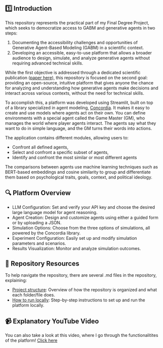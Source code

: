 ## 1️⃣ Introduction
This repository represents the practical part of my Final Degree Project, which seeks to democratize access to GABM and generative agents in two steps:
1. Documenting the accessibility challenges and opportunities of Generative Agent-Based Modeling (GABM) in a scientific context.
2. Developing an accessible, easy-to-use platform that allows a broader audience to design, simulate, and analyze generative agents without requiring advanced technical skills.

While the first objective is addressed through a dedicated scientific publication ([paper here](https://arxiv.org/abs/2411.07038)), this repository is focused on the second goal: providing an open-source, intuitive platform that gives anyone the chance for analyzing and understanding how generative agents make decisions and interact across various contexts, without the need for technical skills.

To accomplish this, a platform was developed using Streamlit, built on top of a library specialized in agent modeling, [Concordia](https://github.com/google-deepmind/concordia). It makes it easy to create and use models where agents act on their own. You can define environments with a special agent called the Game Master (GM), who manages the world where player agents interact. The agents say what they want to do in simple language, and the GM turns their words into actions.

The application contains different modules, allowing users to:
- Confront all defined agents, 
- Select and confront a specific subset of agents, 
- Identify and confront the most similar or most different agents

The comparisons between agents use machine learning techniques such as BERT-based embeddings and cosine similarity to group and differentiate them based on psychological traits, goals, context, and political ideology.

## 🔍 Platform Overview
- LLM Configuration: Set and verify your API key and choose the desired large language model for agent reasoning.
- Agent Creation: Design and customize agents using either a guided form or by uploading a JSON.
- Simulation Options: Choose from the three options of simulations, all powered by the Concordia library.
- Experiment Configuration: Easily set up and modify simulation parameters and scenarios.
- Results Visualization: Monitor and analyze simulation outcomes.

## 📂 Repository Resources
To help navigate the repository, there are several .md files in the repository, explaining:
- [Project structure](https://github.com/alexgaarciia/Generative_Agent_Based_Modeling/blob/main/docs/REPOSITORY_STRUCTURE.md): Overview of how the repository is organized and what each folder/file does. 
- [How to run locally](https://github.com/alexgaarciia/Generative_Agent_Based_Modeling/blob/main/docs/RUN_LOCALLY.md): Step-by-step instructions to set up and run the platform locally.

## 📹 Explanatory YouTube Video
You can also take a look at this video, where I go through the functionalitites of the platform! [Click here](https://youtu.be/8t1rYQrq4Z4)
